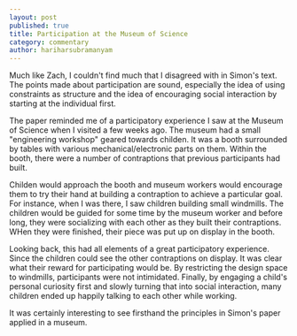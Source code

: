 ```yaml
---
layout: post
published: true
title: Participation at the Museum of Science
category: commentary
author: hariharsubramanyam
---
```


Much like Zach, I couldn't find much that I disagreed with in Simon's text. The points made about participation are sound, especially the idea of using constraints as structure and the idea of encouraging social interaction by starting at the individual first.

The paper reminded me of a participatory experience I saw at the Museum of Science when I visited a few weeks ago. The museum had a small "engineering workshop" geared towards childen. It was a booth surrounded by tables with various mechanical/electronic parts on them. Within the booth, there were a number of contraptions that previous participants had built.

Childen would approach the booth and museum workers would encourage them to try their hand at building a contraption to achieve a particular goal. For instance, when I was there, I saw children building small windmills. The children would be guided for some time by the museum worker and before long, they were socializing with each other as they built their contraptions. WHen they were finished, their piece was put up on display in the booth.

Looking back, this had all elements of a great participatory experience. Since the children could see the other contraptions on display. It was clear what their reward for participating would be. By restricting the design space to windmills, participants were not intimidated. Finally, by engaging a child's personal curiosity first and slowly turning that into social interaction, many children ended up happily talking to each other while working.

It was certainly interesting to see firsthand the principles in Simon's paper applied in a museum.